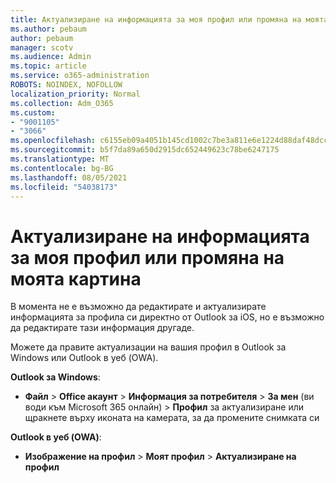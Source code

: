 ```yaml
---
title: Актуализиране на информацията за моя профил или промяна на моята картина
ms.author: pebaum
author: pebaum
manager: scotv
ms.audience: Admin
ms.topic: article
ms.service: o365-administration
ROBOTS: NOINDEX, NOFOLLOW
localization_priority: Normal
ms.collection: Adm_O365
ms.custom:
- "9001105"
- "3066"
ms.openlocfilehash: c6155eb09a4051b145cd1002c7be3a811e6e1224d88daf48dccbb4e059475081
ms.sourcegitcommit: b5f7da89a650d2915dc652449623c78be6247175
ms.translationtype: MT
ms.contentlocale: bg-BG
ms.lasthandoff: 08/05/2021
ms.locfileid: "54038173"
---
```

# <a name="update-my-profile-information-or-change-my-picture"></a>Актуализиране на информацията за моя профил или промяна на моята картина

В момента не е възможно да редактирате и актуализирате информацията за профила си директно от Outlook за iOS, но е възможно да редактирате тази информация другаде. 

Можете да правите актуализации на вашия профил в Outlook за Windows или Outlook в уеб (OWA). 

**Outlook за Windows**: 

- **Файл**  >  **Office акаунт**  >  **Информация за потребителя**  >  **За мен** (ви води към Microsoft 365 онлайн) > **Профил** за актуализиране или щракнете върху иконата на камерата, за да промените снимката си  
  
**Outlook в уеб (OWA)**: 

- **Изображение на профил**  >  **Моят профил**  >  **Актуализиране на профил**
